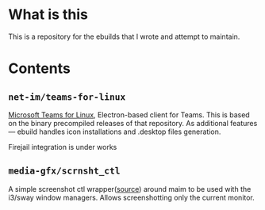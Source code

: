 # What is this

This is a repository for the ebuilds that I wrote and attempt to maintain.

# Contents

## `net-im/teams-for-linux`
[Microsoft Teams for Linux](https://github.com/IsmaelMartinez/teams-for-linux), Electron-based client for Teams. This is based on the binary precompiled releases of that repository. As additional features — ebuild handles icon installations and .desktop files generation.

Firejail integration is under works

## `media-gfx/scrnsht_ctl`
A simple screenshot ctl wrapper([source](https://gist.github.com/SabbathHex/87940496bd6bb9eec7f397bfe2ffe411)) around maim to be used with the i3/sway window managers. Allows screenshotting only the current monitor.
